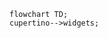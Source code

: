 <!---
Generated by https://github.com/polina-c/layerlens
Dependencies that create loop are markes with `!`.
-->

```mermaid
flowchart TD;
cupertino-->widgets;
```

